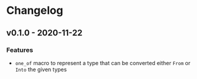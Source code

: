 # Changelog


## v0.1.0 - 2020-11-22

### Features
- `one_of` macro to represent a type that can be converted either `From` or `Into` the given types

